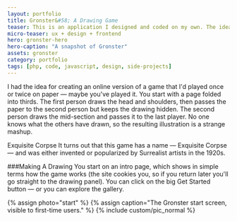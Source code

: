 ```yaml
---
layout: portfolio
title: Gronster&#58; A Drawing Game
teaser: This is an application I designed and coded on my own. The idea is that up to three people can share in creating a single drawing without seeing what the other participants have done until the end.
micro-teaser: ux + design + frontend
hero: gronster-hero
hero-caption: "A snapshot of Gronster"
assets: gronster
category: portfolio
tags: [php, code, javascript, design, side-projects]
---
```


<div class="marginator">
  <p>
    I had the idea for creating an online version of a game that I'd played once or twice on paper — maybe you've played it. You start with a page folded into thirds. The first person draws the head and shoulders, then passes the paper to the second person but keeps the drawing hidden. The second person draws the mid-section and passes it to the last player. No one knows what the others have drawn, so the resulting illustration is a strange mashup. 
  </p>
  <div class="marginalia">
    <p><span class="margin-heading">Exquisite Corpse </span>It turns out that this game has a name — Exquisite Corpse — and was either invented or popularized by Surrealist artists in the 1920s. 
    </p></div>
</div>

###Making A Drawing
You start on an intro page, which shows in simple terms how the game works (the site cookies you, so if you return later you'll go straight to the drawing panel). You can click on the big Get Started button — or you can explore the gallery.

{% assign photo="start" %}
{% assign caption="The Gronster start screen, visible to first-time users." %}
{% include custom/pic_normal %}
